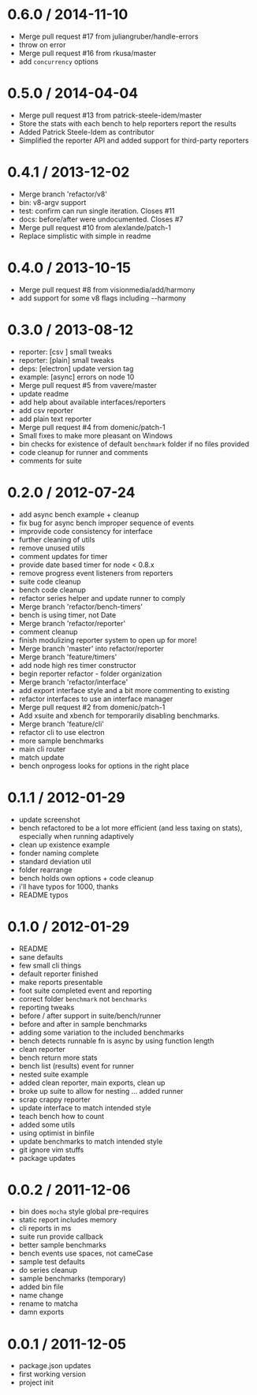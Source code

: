 
0.6.0 / 2014-11-10 
==================

 * Merge pull request #17 from juliangruber/handle-errors
 * throw on error
 * Merge pull request #16 from rkusa/master
 * add `concurrency` options

0.5.0 / 2014-04-04 
==================

  * Merge pull request #13 from patrick-steele-idem/master
  * Store the stats with each bench to help reporters report the results
  * Added Patrick Steele-Idem as contributor
  * Simplified the reporter API and added support for third-party reporters

0.4.1 / 2013-12-02 
==================

 * Merge branch 'refactor/v8'
 * bin: v8-argv support
 * test: confirm can run single iteration. Closes #11
 * docs: before/after were undocumented. Closes #7
 * Merge pull request #10 from alexlande/patch-1
 * Replace simplistic with simple in readme

0.4.0 / 2013-10-15 
==================

 * Merge pull request #8 from visionmedia/add/harmony
 * add support for some v8 flags including --harmony

0.3.0 / 2013-08-12 
==================

 * reporter: [csv ] small tweaks
 * reporter: [plain] small tweaks
 * deps: [electron] update version tag
 * example: [async] errors on node 10
 * Merge pull request #5 from vavere/master
 * update readme
 * add help about available interfaces/reporters
 *  add csv reporter
 * add plain text reporter
 * Merge pull request #4 from domenic/patch-1
 * Small fixes to make more pleasant on Windows
 * bin checks for existence of default `benchmark` folder if no files provided
 * code cleanup for runner and comments
 * comments for suite

0.2.0 / 2012-07-24 
==================

  * add async bench example + cleanup
  * fix bug for async bench improper sequence of events
  * improvide code consistency for interface
  * further cleaning of utils
  * remove unused utils
  * comment updates for timer
  * provide date based timer for node < 0.8.x
  * remove progress event listeners from reporters
  * suite code cleanup
  * bench code cleanup
  * refactor series helper and update runner to comply
  * Merge branch 'refactor/bench-timers'
  * bench is using timer, not Date
  * Merge branch 'refactor/reporter'
  * comment cleanup
  * finish modulizing reporter system to open up for more!
  * Merge branch 'master' into refactor/reporter
  * Merge branch 'feature/timers'
  * add node high res timer constructor
  * begin reporter refactor - folder organization
  * Merge branch 'refactor/interface'
  * add export interface style and a bit more commenting to existing
  * refactor interfaces to use an interface manager
  * Merge pull request #2 from domenic/patch-1
  * Add xsuite and xbench for temporarily disabling benchmarks.
  * Merge branch 'feature/cli'
  * refactor cli to use electron
  * more sample benchmarks
  * main cli router
  * match update
  * bench onprogess looks for options in the right place

0.1.1 / 2012-01-29 
==================

  * update screenshot
  * bench refactored to be a lot more efficient (and less taxing on stats), especially when running adaptively
  * clean up existence example
  * fonder naming complete
  * standard deviation util
  * folder rearrange
  * bench holds own options + code cleanup
  * i'll have typos for 1000, thanks
  * README typos

0.1.0 / 2012-01-29 
==================

  * README
  * sane defaults
  * few small cli things
  * default reporter finished
  * make reports presentable
  * foot suite completed event and reporting
  * correct folder `benchmark` not `benchmarks`
  * reporting tweaks
  * before / after support in suite/bench/runner
  * before and after in sample benchmarks
  * adding some variation to the included benchmarks
  * bench detects runnable fn is async by using function length
  * clean reporter
  * bench return more stats
  * bench list (results) event for runner
  * nested suite example
  * added clean reporter, main exports, clean up
  * broke up suite to allow for nesting … added runner
  * scrap crappy reporter
  * update interface to match intended style
  * teach bench how to count
  * added some utils
  * using optimist in binfile
  * update benchmarks to match intended style
  * git ignore vim stuffs
  * package updates

0.0.2 / 2011-12-06 
==================

  * bin does `mocha` style global pre-requires
  * static report includes memory
  * cli reports in ms
  * suite run provide callback
  * better sample benchmarks
  * bench events use spaces, not cameCase
  * sample test defaults
  * do series cleanup
  * sample benchmarks (temporary)
  * added bin file
  * name change
  * rename to matcha
  * damn exports

0.0.1 / 2011-12-05 
==================

  * package.json updates
  * first working version
  * project init
